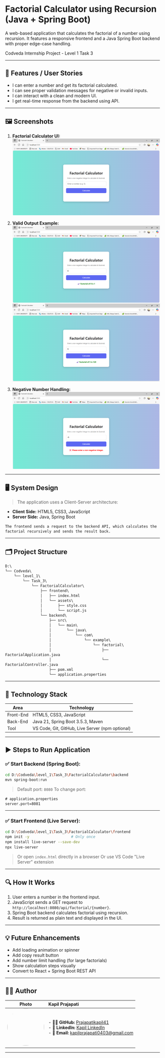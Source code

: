 
# Factorial Calculator using Recursion (Java + Spring Boot)  
A web-based application that calculates the factorial of a number using recursion. It features a responsive frontend and a Java Spring Boot backend with proper edge-case handling.


Codveda Internship Project - Level 1 Task 3

---

## 🔧 Features / User Stories

* I can enter a number and get its factorial calculated.
* I can see proper validation messages for negative or invalid inputs.
* I can interact with a clean and modern UI.
* I get real-time response from the backend using API.

---

## 🖼️ Screenshots

1. **Factorial Calculator UI:**
   ![Factorial UI](https://github.com/Prajapatikapil41/FactorialCalculator/blob/main/images/Screenshot%20(152).png?raw=true)

2. **Valid Output Example:**
   ![Valid Output](https://github.com/Prajapatikapil41/FactorialCalculator/blob/main/images/Screenshot%20(150).png?raw=true)
   ![Valid Output](https://github.com/Prajapatikapil41/FactorialCalculator/blob/main/images/Screenshot%20(149).png?raw=true)

3. **Negative Number Handling:**
   ![Error Case](https://github.com/Prajapatikapil41/FactorialCalculator/blob/main/images/Screenshot%20(153).png?raw=true)

---

## 🖥️ System Design

> The application uses a Client-Server architecture:

* **Client Side:** HTML5, CSS3, JavaScript
* **Server Side:** Java, Spring Boot

```text
The frontend sends a request to the backend API, which calculates the factorial recursively and sends the result back.
```

---

## 🗂️ Project Structure

```
D:\
└── Codveda\
    └── level_1\
        └── Task_3\
            └── FactorialCalculator\
                ├── frontend\
                │   ├── index.html
                │   └── assets\
                │       ├── style.css
                │       └── script.js
                └── backend\
                    ├── src\
                    │   └── main\
                    │       └── java\
                    │           └── com\
                    │               └── example\
                    │                   └── factorial\
                    │                       ├── FactorialApplication.java
                    │                       └── FactorialController.java
                    ├── pom.xml
                    └── application.properties
```

---

## 🧰 Technology Stack

| Area      | Technology                                       |
| --------- | ------------------------------------------------ |
| Front-End | HTML5, CSS3, JavaScript                          |
| Back-End  | Java 21, Spring Boot 3.5.3, Maven                |
| Tool      | VS Code, Git, GitHub, Live Server (npm optional) |

---

## ▶️ Steps to Run Application

### ✅ Start Backend (Spring Boot):

```bash
cd D:\Codveda\level_1\Task_3\FactorialCalculator\backend
mvn spring-boot:run
```

> Default port: `8080`
> To change port:

```properties
# application.properties
server.port=8081
```

---

### ✅ Start Frontend (Live Server):

```bash
cd D:\Codveda\level_1\Task_3\FactorialCalculator\frontend
npm init -y                   # Only once
npm install live-server --save-dev
npx live-server
```

> Or open `index.html` directly in a browser
> Or use VS Code "Live Server" extension

---

## 🔍 How It Works

1. User enters a number in the frontend input.
2. JavaScript sends a GET request to `http://localhost:8080/api/factorial/{number}`.
3. Spring Boot backend calculates factorial using recursion.
4. Result is returned as plain text and displayed in the UI.

---

## 💡 Future Enhancements

* Add loading animation or spinner
* Add copy result button
* Add number limit handling (for large factorials)
* Show calculation steps visually
* Convert to React + Spring Boot REST API

---
## 👨‍💻 Author

|                                                                                                     Photo                                                                                                    | **Kapil Prajapati**                                                                                                                                                                                                                                                 |
| :----------------------------------------------------------------------------------------------------------------------------------------------------------------------------------------------------------: | :------------------------------------------------------------------------------------------------------------------------------------------------------------------------------------------------------------------------------------------------------------------ |
| [<img src="https://avatars.githubusercontent.com/u/81869156?s=400&u=ff6de7017b51e4d96dbfb1ae39c7a459d5e13ea8&v=4" width="120" height="120" style="border-radius:50%;">](https://github.com/Prajapatikapil41) | - 🧑‍💻 **GitHub:** [Prajapatikapil41](https://github.com/Prajapatikapil41)<br> - 💼 **LinkedIn:** [Kapil LinkedIn](https://www.linkedin.com/in/kapil-prajapati-7ba4b51b7/)<br> - 📧 **Email:** [kapilprajapati0403@gmail.com](mailto:kapilprajapati0403@gmail.com) |

---

